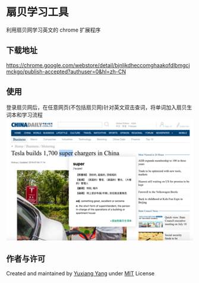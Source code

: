 # 扇贝学习工具

利用扇贝网学习英文的 chrome 扩展程序

## 下载地址

https://chrome.google.com/webstore/detail/bjnljkdheccomghaakofdlbmgcjmckgo/publish-accepted?authuser=0&hl=zh-CN

## 使用

登录扇贝网后，在任意网页(不包括扇贝网)针对英文双击查词，将单词加入扇贝生词本和学习流程
![screenshot](/images/screenshot.png)

## 作者与许可

Created and maintained by [Yuxiang Yang](https://github.com/psyduck4you) under [MIT](LICENSE) License
